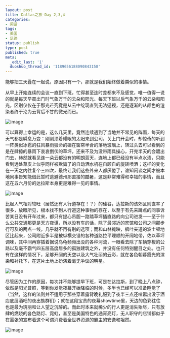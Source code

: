 ```yaml
---
layout: post
title: Dallas之旅-Day 2,3,4
categories:
- 闲话
tags:
- 美国
- 足迹
status: publish
type: post
published: true
meta:
  _edit_last: '1'
  duoshuo_thread_id: '1189656188090843158'
---
```

能够把三天叠在一起说，原因只有一个，那就是我们始终做着类似的事情。

从早上开始连续的会议一直到下班，忙得甚至连时差都来不及感觉，唯一值得一说的就是每天早晨出门时气象万千的云朵和阳光、每天下班以后气象万千的云朵和阳光，区别仅仅在于那光芒究竟是从云中绽现直到无法逼视，还是逐渐的从颜色的渲染者终于沦为云背后不甘的微光而已。

![image](http://i340.photobucket.com/albums/o350/claudxiao/IMG_20120530_081445.jpg)

可以算得上幸运的是，这么几天里，竟然连续遇到了当地并不常见的阵雨，每天的天气都是瞬息万变：刚刚顶着耀眼的太阳来到公司，关上门开会时，却惊奇的听到一阵类似冰雹的狂风暴雨狠命的砸在窗帘半合的落地玻璃上，转过头去可以看到的是在肆掠的暴雨下哀哀倒伏的草坪，还来不及为没带雨具操心，开完半天的会踱出门去，赫然就看见连一朵云都没有的明朗蓝天，连地上都已经没有半点水渍，只能看到远处草皮上似乎同样被欺骗了的自动洒水机在自顾自的旋转喷洒；这样的变化在一天之内往复个三四次，最终让我们这些外来人都厌倦了，谁知闲谈之间才被本地同事告知能借此暂时逃避德州那直接的酷暑，这是非常难得和幸福的事情，而且这在五六月份的达拉斯本身更是难得一见的事情。

![image](http://i340.photobucket.com/albums/o350/claudxiao/IMG_20120601_183300.jpg)

比起人气相对较旺（居然还有人行道存在！？）的硅谷，达拉斯的该郊区则直率了很多，放眼所见，根本找不到人行道这种事物的存在，以至于有先来蹲点的同事诉苦某日没有开车过来，都只有提心吊胆一路踏草坪插直路的向公司进发——至于什么公共交通那更是天方夜谭，所以没有车的话，除了最邻近的宾馆和公司之间那步行可及的两点一线，几乎就不再有别的选项；而和山林掩映，枫叶夹道的波士顿地区比起来，公司附近多半是被纵横交错的各种道路拉平理顺的开阔地带，佐以草坪调味，其中间再穿插着据说乌龟频频出没的各种河流，一眼看去除了车辆穿梭的公路以及毫不霸气四五层高度居多的孤独建筑之外，并没有任何特别醒目之处。也只有在这样的情况下，足够开阔的天空以及大气壮丽的云彩，就在各色朝暮霞光的渲染和衬托下，在这片土地上扮演着毫无争议的明星。

![image](http://i340.photobucket.com/albums/o350/claudxiao/IMG_20120530_204036.jpg)

尽管因为工作的原因，每次并不能够提早下班，可是在达拉斯，到了晚上八点钟，依然是阳光普照，等到你发觉夜幕开始降临的时候，多半也已经可以准备睡觉了（当然，这样的法则并不适用于那些穿着露背晚礼服到了夜半三点还喧嚣出没于酒店底层酒吧的夜出族群们）；就在这段宝贵的夜幕showtime里，天边的色彩往往也是最为瑰丽和让人望之沉醉的。而此时本来就稀少的行人更是消失殆尽，只有放肆的燃烧的各色路灯、霓虹，甚至是美国特色的通宵亮灯，无人职守的店铺都似乎在嚣张的宣布着这个可谓消费着全世界资源的霸主的安逸和坦然。

![image](http://i340.photobucket.com/albums/o350/claudxiao/IMG_20120530_205019.jpg)

